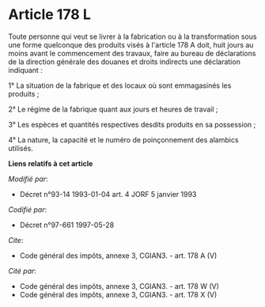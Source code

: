# Article 178 L

Toute personne qui veut se livrer à la fabrication ou à la transformation sous une forme quelconque des produits visés à
l'article 178 A doit, huit jours au moins avant le commencement des travaux, faire au bureau de déclarations de la direction
générale des douanes et droits indirects une déclaration indiquant : 

1° La situation de la fabrique et des locaux où sont emmagasinés les produits ; 

2° Le régime de la fabrique quant aux jours et heures de travail ; 

3° Les espèces et quantités respectives desdits produits en sa possession ; 

4° La nature, la capacité et le numéro de poinçonnement des alambics utilisés.

**Liens relatifs à cet article**

_Modifié par_:

  - Décret n°93-14 1993-01-04 art. 4 JORF 5 janvier 1993

_Codifié par_:

  - Décret n°97-661 1997-05-28

_Cite_:

  - Code général des impôts, annexe 3, CGIAN3. - art. 178 A (V)

_Cité par_:

  - Code général des impôts, annexe 3, CGIAN3. - art. 178 W (V)
  - Code général des impôts, annexe 3, CGIAN3. - art. 178 X (V)
